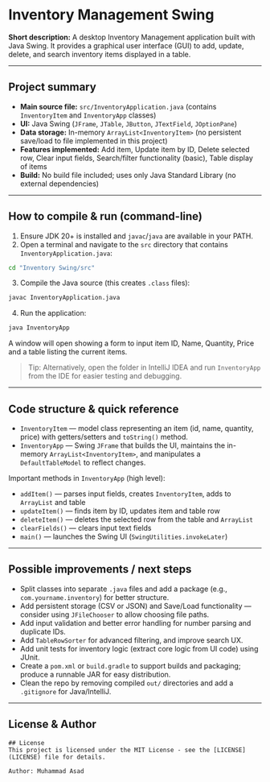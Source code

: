 # Inventory Management Swing

**Short description:** A desktop Inventory Management application built with Java Swing. It provides a graphical user interface (GUI) to add, update, delete, and search inventory items displayed in a table.

---

## Project summary

- **Main source file:** `src/InventoryApplication.java` (contains `InventoryItem` and `InventoryApp` classes)
- **UI:** Java Swing (`JFrame`, `JTable`, `JButton`, `JTextField`, `JOptionPane`)
- **Data storage:** In-memory `ArrayList<InventoryItem>` (no persistent save/load to file implemented in this project)
- **Features implemented:** Add item, Update item by ID, Delete selected row, Clear input fields, Search/filter functionality (basic), Table display of items
- **Build:** No build file included; uses only Java Standard Library (no external dependencies)

---

## How to compile & run (command-line)

1. Ensure JDK 20+ is installed and `javac`/`java` are available in your PATH.
2. Open a terminal and navigate to the `src` directory that contains `InventoryApplication.java`:

```bash
cd "Inventory Swing/src"
```

3. Compile the Java source (this creates `.class` files):

```bash
javac InventoryApplication.java
```

4. Run the application:

```bash
java InventoryApp
```

A window will open showing a form to input item ID, Name, Quantity, Price and a table listing the current items.

> Tip: Alternatively, open the folder in IntelliJ IDEA and run `InventoryApp` from the IDE for easier testing and debugging.

---

## Code structure & quick reference

- `InventoryItem` — model class representing an item (id, name, quantity, price) with getters/setters and `toString()` method.
- `InventoryApp` — Swing `JFrame` that builds the UI, maintains the in-memory `ArrayList<InventoryItem>`, and manipulates a `DefaultTableModel` to reflect changes.

Important methods in `InventoryApp` (high level):

- `addItem()` — parses input fields, creates `InventoryItem`, adds to `ArrayList` and table
- `updateItem()` — finds item by ID, updates item and table row
- `deleteItem()` — deletes the selected row from the table and `ArrayList`
- `clearFields()` — clears input text fields
- `main()` — launches the Swing UI (`SwingUtilities.invokeLater`)

---

## Possible improvements / next steps

- Split classes into separate `.java` files and add a package (e.g., `com.yourname.inventory`) for better structure.
- Add persistent storage (CSV or JSON) and Save/Load functionality — consider using `JFileChooser` to allow choosing file paths.
- Add input validation and better error handling for number parsing and duplicate IDs.
- Add `TableRowSorter` for advanced filtering, and improve search UX.
- Add unit tests for inventory logic (extract core logic from UI code) using JUnit.
- Create a `pom.xml` or `build.gradle` to support builds and packaging; produce a runnable JAR for easy distribution.
- Clean the repo by removing compiled `out/` directories and add a `.gitignore` for Java/IntelliJ.

---

## License & Author

```
## License
This project is licensed under the MIT License - see the [LICENSE](LICENSE) file for details.

Author: Muhammad Asad
```
